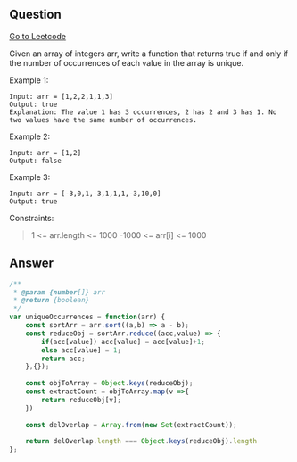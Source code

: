 ## Question

[Go to Leetcode]('https://leetcode.com/problems/unique-number-of-occurrences/')

Given an array of integers arr, write a function that returns true if and only if the number of occurrences of each value in the array is unique.

Example 1:
```
Input: arr = [1,2,2,1,1,3]
Output: true
Explanation: The value 1 has 3 occurrences, 2 has 2 and 3 has 1. No two values have the same number of occurrences.
```

Example 2:
```
Input: arr = [1,2]
Output: false
```

Example 3:
```
Input: arr = [-3,0,1,-3,1,1,1,-3,10,0]
Output: true
```

Constraints:
> 1 <= arr.length <= 1000
> -1000 <= arr[i] <= 1000

## Answer

```js
/**
 * @param {number[]} arr
 * @return {boolean}
 */
var uniqueOccurrences = function(arr) {
    const sortArr = arr.sort((a,b) => a - b);
    const reduceObj = sortArr.reduce((acc,value) => {
        if(acc[value]) acc[value] = acc[value]+1;
        else acc[value] = 1;         
        return acc;
    },{});    
    
    const objToArray = Object.keys(reduceObj);
    const extractCount = objToArray.map(v =>{
        return reduceObj[v];
    })    
    
    const delOverlap = Array.from(new Set(extractCount));    
    
    return delOverlap.length === Object.keys(reduceObj).length
};
```
